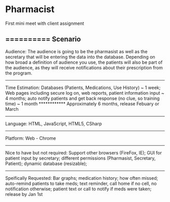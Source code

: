 Pharmacist
==========
First mini meet with client assignment


==========
Scenario
----------
Audience: The audience is going to be the pharmasist as well as the secretary 
that will be entering the data into the database. Depending on how broad a definition 
of audience you use, the patients will also be part of the audience, as they will 
receive notifications about their prescription from the program.

----------
Time Estimation: Databases (Patients, Medications, Use History) ~ 1 week; Web pages including secure log on, 
web reports, patient information input ~ 4 months; auto notify patients and get back response (no 
clue, so training time) ~ 1 month ************ Approximately 6 months, release Febuary or March

----------
Language: HTML, JavaScript, HTML5, CSharp

----------
Platform: Web - Chrome

----------
Nice to have but not required: Support other browsers (FireFox, IE); GUI for patient 
input by secretary; different permissions (Pharmasist, Secretary, Patient); dynamic 
database (resizable); 

----------
Speifically Requested: Bar graphs; medication history; how often missed; auto-remind patients to take meds; 
text reminder, call home if no cell, no notification otherwise; patient text or call to notify if meds were 
taken; release by Jan 1st